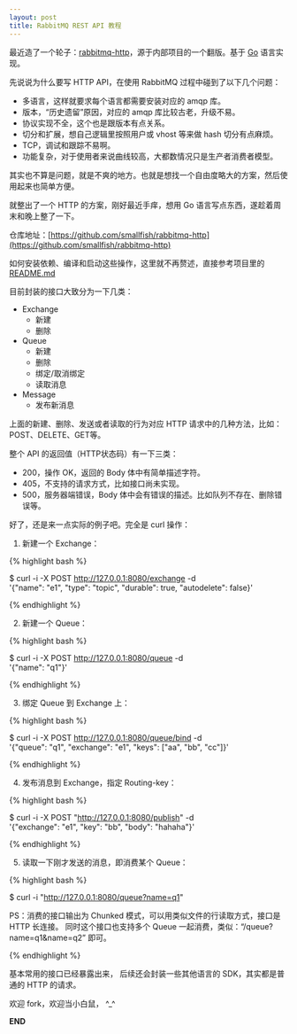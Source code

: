 ```yaml
---
layout: post
title: RabbitMQ REST API 教程
---
```


最近造了一个轮子：[rabbitmq-http](https://github.com/smallfish/rabbitmq-http)，源于内部项目的一个翻版。基于 [Go](http://golang.org) 语言实现。

先说说为什么要写 HTTP API，在使用 RabbitMQ 过程中碰到了以下几个问题：

* 多语言，这样就要求每个语言都需要安装对应的 amqp 库。
* 版本，“历史遗留”原因，对应的 amqp 库比较古老，升级不易。
* 协议实现不全，这个也是跟版本有点关系。
* 切分和扩展，想自己逻辑里按照用户或 vhost 等来做 hash 切分有点麻烦。
* TCP，调试和跟踪不易啊。
* 功能复杂，对于使用者来说曲线较高，大都数情况只是生产者消费者模型。

其实也不算是问题，就是不爽的地方。也就是想找一个自由度略大的方案，然后使用起来也简单方便。

就整出了一个 HTTP 的方案，刚好最近手痒，想用 Go 语言写点东西，遂趁着周末和晚上整了一下。

仓库地址：[https://github.com/smallfish/rabbitmq-http](https://github.com/smallfish/rabbitmq-http)

如何安装依赖、编译和启动这些操作，这里就不再赘述，直接参考项目里的 [README.md](https://github.com/smallfish/rabbitmq-http/blob/master/README.md)

目前封装的接口大致分为一下几类：

* Exchange
    * 新建
    * 删除
* Queue
    * 新建
    * 删除
    * 绑定/取消绑定
    * 读取消息
* Message
    * 发布新消息

上面的新建、删除、发送或者读取的行为对应 HTTP 请求中的几种方法，比如：POST、DELETE、GET等。

整个 API 的返回值（HTTP状态码）有一下三类：

* 200，操作 OK，返回的 Body 体中有简单描述字符。
* 405，不支持的请求方式，比如接口尚未实现。
* 500，服务器端错误，Body 体中会有错误的描述。比如队列不存在、删除错误等。

好了，还是来一点实际的例子吧。完全是 curl 操作：

1. 新建一个 Exchange：

{% highlight bash %}

$ curl -i -X POST http://127.0.0.1:8080/exchange -d \
'{"name": "e1", "type": "topic", "durable": true, "autodelete": false}'

{% endhighlight %}
    
2. 新建一个 Queue：

{% highlight bash %}

$ curl -i -X POST http://127.0.0.1:8080/queue -d \
'{"name": "q1"}'

{% endhighlight %}

3. 绑定 Queue 到 Exchange 上：

{% highlight bash %}

$ curl -i -X POST http://127.0.0.1:8080/queue/bind -d \
'{"queue": "q1", "exchange": "e1", "keys": ["aa", "bb", "cc"]}'

{% endhighlight %}

4. 发布消息到 Exchange，指定 Routing-key：

{% highlight bash %}

$ curl -i -X POST "http://127.0.0.1:8080/publish" -d \
'{"exchange": "e1", "key": "bb", "body": "hahaha"}'

{% endhighlight %}

5. 读取一下刚才发送的消息，即消费某个 Queue：

{% highlight bash %}

$ curl -i "http://127.0.0.1:8080/queue?name=q1"
        
PS：消费的接口输出为 Chunked 模式，可以用类似文件的行读取方式，接口是 HTTP 长连接。
同时这个接口也支持多个 Queue 一起消费，类似：“/queue?name=q1&name=q2” 即可。

{% endhighlight %}


基本常用的接口已经暴露出来， 后续还会封装一些其他语言的 SDK，其实都是普通的 HTTP 的请求。

欢迎 fork，欢迎当小白鼠， ^_^

__END__
